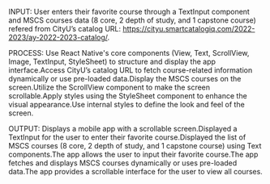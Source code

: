 INPUT: User enters their favorite course through a TextInput component and MSCS courses data (8 core, 2 depth of study, and 1 capstone course) refered from CityU’s catalog URL: https://cityu.smartcatalogiq.com/2022-2023/ay-2022-2023-catalog/.

PROCESS: Use React Native's core components (View, Text, ScrollView, Image, TextInput, StyleSheet) to structure and display the app interface.Access CityU’s catalog URL to fetch course-related information dynamically or use pre-loaded data.Display the MSCS courses on the screen.Utilize the ScrollView component to make the screen scrollable.Apply styles using the StyleSheet component to enhance the visual appearance.Use internal styles to define the look and feel of the screen.

OUTPUT: Displays a mobile app with a scrollable screen.Displayed a TextInput for the user to enter their favorite course.Displayed the list of MSCS courses (8 core, 2 depth of study, and 1 capstone course) using Text components.The app allows the user to input their favorite course.The app fetches and displays MSCS courses dynamically or uses pre-loaded data.The app provides a scrollable interface for the user to view all courses.